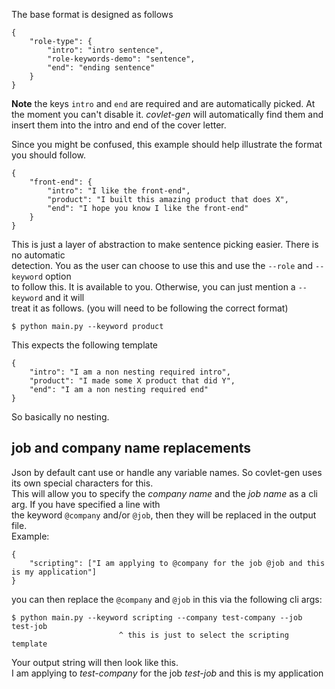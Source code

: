 The base format is designed as follows
```
{
    "role-type": {
        "intro": "intro sentence",
        "role-keywords-demo": "sentence",
        "end": "ending sentence"
    }
}
```
**Note** the keys `intro` and `end` are required and are automatically picked. 
At the moment you can't disable it. 
*covlet-gen* will automatically find them and insert them into the intro and end of the cover letter.

Since you might be confused, this example should help illustrate the format you should follow.
```
{
    "front-end": {
        "intro": "I like the front-end",
        "product": "I built this amazing product that does X",
        "end": "I hope you know I like the front-end"
    }
}
```
This is just a layer of abstraction to make sentence picking easier. There is no automatic  
detection. You as the user can choose to use this and use the `--role` and `--keyword` option  
to follow this. It is available to you. Otherwise, you can just mention a `--keyword` and it will  
treat it as follows. (you will need to be following the correct format)  
```
$ python main.py --keyword product
```
This expects the following template
```
{
    "intro": "I am a non nesting required intro",
    "product": "I made some X product that did Y",
    "end": "I am a non nesting required end"
}
```
So basically no nesting.

## job and company name replacements
Json by default cant use or handle any variable names. So covlet-gen uses its own special characters for this.  
This will allow you to specify the *company name* and the *job name* as a cli arg. If you have specified a line with  
the keyword `@company` and/or `@job`, then they will be replaced in the output file.  
Example:
```
{
    "scripting": ["I am applying to @company for the job @job and this is my application"]
}
```
you can then replace the `@company` and `@job` in this via the following cli args:
```
$ python main.py --keyword scripting --company test-company --job test-job
                        ^ this is just to select the scripting template
```
Your output string will then look like this.  
I am applying to *test-company* for the job *test-job* and this is my application